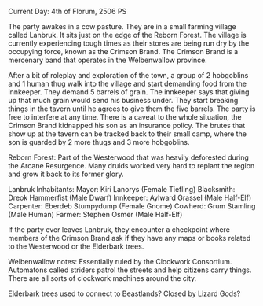 Current Day: 4th of Florum, 2506 PS

The party awakes in a cow pasture. They are in a small farming village called Lanbruk. It sits just on the edge of the Reborn Forest. The village is currently experiencing tough times as their stores are being run dry by the occupying force, known as the Crimson Brand. The Crimson Brand is a mercenary band that operates in the Welbenwallow province.

After a bit of roleplay and exploration of the town, a group of 2 hobgoblins and 1 human thug walk into the village and start demanding food from the innkeeper. They demand 5 barrels of grain. The innkeeper says that giving up that much grain would send his business under. They start breaking things in the tavern until he agrees to give them the five barrels. The party is free to interfere at any time. There is a caveat to the whole situation, the Crimson Brand kidnapped his son as an insurance policy. The brutes that show up at the tavern can be tracked back to their small camp, where the son is guarded by 2 more thugs and 3 more hobgoblins.

Reborn Forest: Part of the Westerwood that was heavily deforested during the Arcane Resurgence. Many druids worked very hard to replant the region and grow it back to its former glory.

Lanbruk Inhabitants:
Mayor: Kiri Lanorys (Female Tiefling)
Blacksmith: Dreok Hammerfist (Male Dwarf)
Innkeeper: Aylward Grassel (Male Half-Elf)
Carpenter: Eberdeb Stumpydump (Female Gnome)
Cowherd: Grum Stamling (Male Human)
Farmer: Stephen Osmer (Male Half-Elf)

If the party ever leaves Lanbruk, they encounter a checkpoint where members of the Crimson Brand ask if they have any maps or books related to the Westerwood or the Elderbark trees.

Welbenwallow notes:
Essentially ruled by the Clockwork Consortium. Automatons called striders patrol the streets and help citizens carry things. There are all sorts of clockwork machines around the city.

Elderbark trees used to connect to Beastlands? Closed by Lizard Gods?